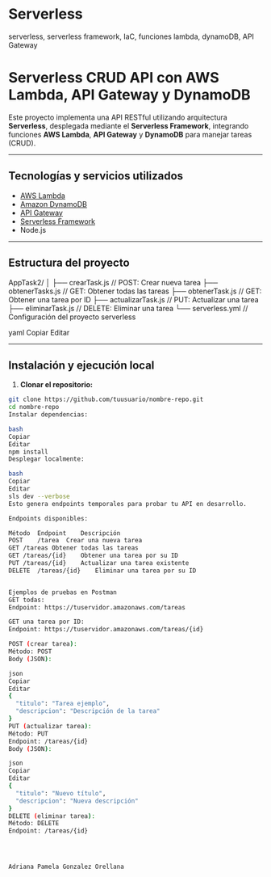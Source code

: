 # Serverless
serverless, serverless framework, IaC, funciones lambda, dynamoDB, API Gateway
# Serverless CRUD API con AWS Lambda, API Gateway y DynamoDB

Este proyecto implementa una API RESTful utilizando arquitectura **Serverless**, desplegada mediante el **Serverless Framework**, integrando funciones **AWS Lambda**, **API Gateway** y **DynamoDB** para manejar tareas (CRUD).

---

## Tecnologías y servicios utilizados

- [AWS Lambda](https://aws.amazon.com/lambda/)
- [Amazon DynamoDB](https://aws.amazon.com/dynamodb/)
- [API Gateway](https://aws.amazon.com/api-gateway/)
- [Serverless Framework](https://www.serverless.com/)
- Node.js

---

##  Estructura del proyecto

 AppTask2/
│
├── crearTask.js // POST: Crear nueva tarea
├── obtenerTasks.js // GET: Obtener todas las tareas
├── obtenerTask.js // GET: Obtener una tarea por ID
├── actualizarTask.js // PUT: Actualizar una tarea
├── eliminarTask.js // DELETE: Eliminar una tarea
└── serverless.yml // Configuración del proyecto serverless

yaml
Copiar
Editar

---

## Instalación y ejecución local

1. **Clonar el repositorio:**

```bash
git clone https://github.com/tuusuario/nombre-repo.git
cd nombre-repo
Instalar dependencias:

bash
Copiar
Editar
npm install
Desplegar localmente:

bash
Copiar
Editar
sls dev --verbose
Esto genera endpoints temporales para probar tu API en desarrollo.

Endpoints disponibles:

Método	Endpoint	Descripción
POST	/tarea	Crear una nueva tarea
GET	/tareas	Obtener todas las tareas
GET	/tareas/{id}	Obtener una tarea por su ID
PUT	/tareas/{id}	Actualizar una tarea existente
DELETE	/tareas/{id}	Eliminar una tarea por su ID


Ejemplos de pruebas en Postman
GET todas:
Endpoint: https://tuservidor.amazonaws.com/tareas

GET una tarea por ID:
Endpoint: https://tuservidor.amazonaws.com/tareas/{id}

POST (crear tarea):
Método: POST
Body (JSON):

json
Copiar
Editar
{
  "titulo": "Tarea ejemplo",
  "descripcion": "Descripción de la tarea"
}
PUT (actualizar tarea):
Método: PUT
Endpoint: /tareas/{id}
Body (JSON):

json
Copiar
Editar
{
  "titulo": "Nuevo título",
  "descripcion": "Nueva descripción"
}
DELETE (eliminar tarea):
Método: DELETE
Endpoint: /tareas/{id}




Adriana Pamela Gonzalez Orellana
